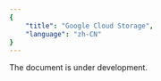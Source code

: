```yaml
---
{
    "title": "Google Cloud Storage",
    "language": "zh-CN"
}
---
```


The document is under development.

